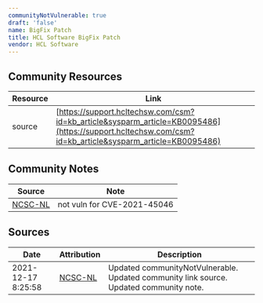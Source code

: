 ```yaml
---
communityNotVulnerable: true
draft: 'false'
name: BigFix Patch
title: HCL Software BigFix Patch
vendor: HCL Software
---
```



## Community Resources
| Resource | Link |
| --- | --- |
| source | [https://support.hcltechsw.com/csm?id=kb_article&sysparm_article=KB0095486](https://support.hcltechsw.com/csm?id=kb_article&sysparm_article=KB0095486) |

## Community Notes
| Source | Note |
| --- | --- |
| [NCSC-NL](https://github.com/NCSC-NL/log4shell/blob/main/software/README.md) | not vuln for CVE-2021-45046 |

## Sources
| Date | Attribution | Description |
| --- | --- | --- |
| 2021-12-17 8:25:58 | [NCSC-NL](https://github.com/NCSC-NL/log4shell/blob/main/software/README.md) | Updated communityNotVulnerable. Updated community link source. Updated community note.  |
